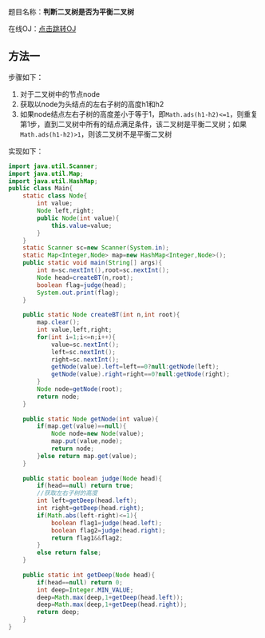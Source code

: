 题目名称：**判断二叉树是否为平衡二叉树**

在线OJ：[点击跳转OJ](https://www.nowcoder.com/practice/0d7b90d3cf454062942ff9376e1c8b7e?tpId=101&&tqId=33240&rp=1&ru=/ta/programmer-code-interview-guide&qru=/ta/programmer-code-interview-guide/question-ranking)



## 方法一

步骤如下：

1. 对于二叉树中的节点node
2. 获取以node为头结点的左右子树的高度h1和h2
3. 如果node结点左右子树的高度差小于等于1，即`Math.ads(h1-h2)<=1`，则重复第1步，直到二叉树中所有的结点满足条件，该二叉树是平衡二叉树；如果`Math.ads(h1-h2)>1`，则该二叉树不是平衡二叉树



实现如下：

```java
import java.util.Scanner;
import java.util.Map;
import java.util.HashMap;
public class Main{
    static class Node{
        int value;
        Node left,right;
        public Node(int value){
            this.value=value;
        }
    }
    static Scanner sc=new Scanner(System.in);
    static Map<Integer,Node> map=new HashMap<Integer,Node>();
    public static void main(String[] args){
        int n=sc.nextInt(),root=sc.nextInt();
        Node head=createBT(n,root);
        boolean flag=judge(head);
        System.out.print(flag);
    }
    
    public static Node createBT(int n,int root){
        map.clear();
        int value,left,right;
        for(int i=1;i<=n;i++){
            value=sc.nextInt();
            left=sc.nextInt();
            right=sc.nextInt();
            getNode(value).left=left==0?null:getNode(left);
            getNode(value).right=right==0?null:getNode(right);
        }
        Node node=getNode(root);
        return node;
    }
    
    public static Node getNode(int value){
        if(map.get(value)==null){
            Node node=new Node(value);
            map.put(value,node);
            return node;
        }else return map.get(value);
    }
    
    public static boolean judge(Node head){
        if(head==null) return true;
        //获取左右子树的高度
        int left=getDeep(head.left);
        int right=getDeep(head.right);
        if(Math.abs(left-right)<=1){
            boolean flag1=judge(head.left);
            boolean flag2=judge(head.right);
            return flag1&&flag2;
        }
        else return false;
    }
    
    public static int getDeep(Node head){
        if(head==null) return 0;
        int deep=Integer.MIN_VALUE;
        deep=Math.max(deep,1+getDeep(head.left));
        deep=Math.max(deep,1+getDeep(head.right));
        return deep;
    }
}
```

